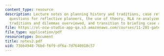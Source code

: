 ```yaml
---
content_type: resource
description: Lecture notes on planning history and traditions, case retrospective,
  questions for reflective planners, the use of theory, RLA re-analyzed, planning
  traditions and dilemmas overviewed, and transition to briefing case and exercise.
file: https://ol-ocw-studio-app-qa.s3.amazonaws.com/courses/11-201-gateway-planning-action-fall-2007/73bb494876bdf6f9df6a7d7640918c57_notes2.pdf
file_type: application/pdf
resourcetype: Document
title: notes2.pdf
uid: 73bb4948-76bd-f6f9-df6a-7d7640918c57
---
```

